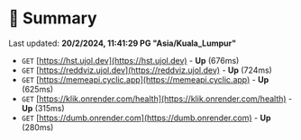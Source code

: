 # 📖 Summary
Last updated: **20/2/2024, 11:41:29 PG "Asia/Kuala_Lumpur"**

- `GET` [https://hst.ujol.dev](https://hst.ujol.dev) - **Up** (676ms)
- `GET` [https://reddviz.ujol.dev](https://reddviz.ujol.dev) - **Up** (724ms)
- `GET` [https://memeapi.cyclic.app](https://memeapi.cyclic.app) - **Up** (625ms)
- `GET` [https://klik.onrender.com/health](https://klik.onrender.com/health) - **Up** (315ms)
- `GET` [https://dumb.onrender.com](https://dumb.onrender.com) - **Up** (280ms)
